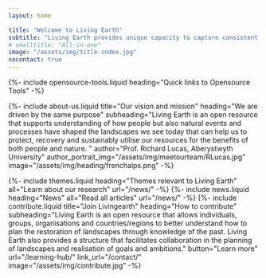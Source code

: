```yaml
---
layout: home

title: "Welcome to Living Earth"
subtitle: "Living Earth provides unique capacity to capture consistent and scalable information on the states and dynamics of past and present landscapes that can inform planning for the future. ​"
# smalltitle: "All-in-one"
image: "/assets/img/title-index.jpg"
nocontact: true
---
```


{%-
include opensource-tools.liquid
heading="Quick links to Opensource Tools"
-%}

{%-
include about-us.liquid
title="Our vision and mission"
heading="We are driven by the same purpose"
subheading="Living Earth is an open resource that supports understanding of how people but also natural events and processes have shaped the landscapes we see today that can help us to protect, recovery and sustainably utilise our resources for the benefits of both people and nature. "
author="Prof. Richard Lucas, Aberystwyth University"
author_portrait_img="/assets/img/meetourteam/RLucas.jpg"
image="/assets/img/heading/frenchalps.png"
-%}

{%-
include themes.liquid
heading="Themes relevant to Living Earth"
all="Learn about our research"
url="/news/"
-%}
{%-
include news.liquid
heading="News"
all="Read all articles"
url="/news/"
-%}
{%-
include contribute.liquid
title="Join Livingearth"
heading="How to contribute"
subheading="Living Earth is an open resource that allows individuals, groups, organisations and countries/regions to better understand how to plan the restoration of landscapes through knowledge of the past. Living Earth also provides a structure that facilitates collaboration in the planning of landscapes and realisation of goals and ambitions."
button="Learn more" url="/learning-hub/"
link_url="/contact/"
image="/assets/img/contribute.jpg"
-%}
